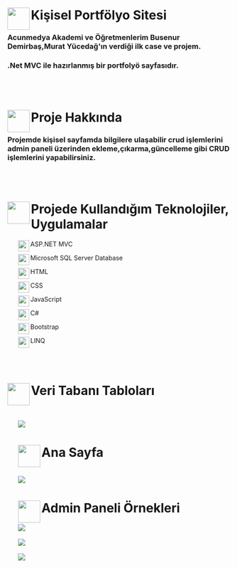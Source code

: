 <h1> <img align="left" src="https://www.svgrepo.com/show/434246/rocket.svg" width="50" height="50" >Kişisel Portfölyo Sitesi</h1>
<h3>Acunmedya Akademi ve Öğretmenlerim Busenur Demirbaş,Murat Yücedağ'ın verdiği ilk case ve projem.</h2>
<h3>.Net MVC ile hazırlanmış bir portfolyö sayfasıdır.</h2>
<br>
<br>
<h1><img align="left" src="https://www.svgrepo.com/show/375483/project.svg" width="50" height="50" >Proje Hakkında</h1>
<h3>Projemde kişisel sayfamda bilgilere ulaşabilir crud işlemlerini admin paneli üzerinden ekleme,çıkarma,güncelleme gibi CRUD işlemlerini yapabilirsiniz.</h3>
<br>
<br>
<h1><img align="left" src = "https://www.svgrepo.com/show/475406/computer.svg" width="50" height="50" >Projede Kullandığım Teknolojiler, Uygulamalar</h1>
<ul><img align="left" src = "https://skillicons.dev/icons?i=dotnet" width="25" height="25">ASP.NET MVC</ul>
<ul><img align="left" src = "https://github.com/user-attachments/assets/7f94fc00-d7fd-4d0a-8e94-8e0566011992" width="25" height="25">Microsoft SQL Server Database</ul>
<ul><img align="left" src = "https://skillicons.dev/icons?i=html" width="25" height="25">HTML</ul>
<ul><img align="left" src = "https://skillicons.dev/icons?i=css" width="25" height="25">CSS</ul>
<ul><img align="left" src = "https://skillicons.dev/icons?i=javascript" width="25" height="25">JavaScript</ul>
<ul><img align="left" src = "https://skillicons.dev/icons?i=cs" width="25" height="25">C#</ul>
<ul><img align="left" src = "https://skillicons.dev/icons?i=bootstrap" width="25" height="25">Bootstrap</ul>
<ul><img align="left" src = "https://play-lh.googleusercontent.com/ahChT7CnVEcndCV42wGhat6BjLzBovk__RX7kcvI2ApIDu_7ZzG9DWmqO294jeiWO3al" width="25" height="25">LINQ</ul>
<br>
<br>
<h1> <img align="left" src="https://github.com/user-attachments/assets/7f94fc00-d7fd-4d0a-8e94-8e0566011992"width="50" height="50" >Veri Tabanı Tabloları</h1>
<br>
<ul><img src = "https://github.com/user-attachments/assets/a133e076-c63c-4de9-8be8-40a3ae687246"</ul>
<h1><img align="left" src="https://cdn-icons-png.flaticon.com/512/8273/8273004.png"width="50" height="50">Ana Sayfa</h1>
  <br>
<ul1><img src = "https://github.com/user-attachments/assets/647e2af2-ea56-4292-adf0-b804379a9662"</ul>
<br>  
<h1><img align="left" src="https://cdn-icons-png.freepik.com/512/7068/7068006.png"width="50" height="50">Admin Paneli Örnekleri</h1>
<ul1><img src ="https://github.com/user-attachments/assets/bace59de-a4d3-4094-af8f-e0b300dc5137"</ul>
<br>
<br>
<ul1><img src ="https://github.com/user-attachments/assets/3725a57c-7a34-4065-8aa3-dab7dcca2d94"</ul>
<br>
<br>
<ul1><img src ="https://github.com/user-attachments/assets/0288bdaf-7d0b-46cb-a6c4-528b2164130c"</ul>

  
